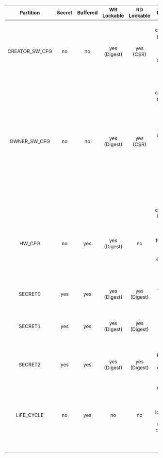 <!--
DO NOT EDIT THIS FILE DIRECTLY.
It has been generated with hw/ip/otp_ctrl/util/translate-mmap.py
-->

|   Partition    |  Secret  |  Buffered  |  WR Lockable  |  RD Lockable  |                                                                                          Description                                                                                          |
|:--------------:|:--------:|:----------:|:-------------:|:-------------:|:---------------------------------------------------------------------------------------------------------------------------------------------------------------------------------------------:|
| CREATOR_SW_CFG |    no    |     no     | yes (Digest)  |   yes (CSR)   |                                           Software configuration partition for device-specific calibration data (Clock, LDO, RNG, device identity).                                           |
|  OWNER_SW_CFG  |    no    |     no     | yes (Digest)  |   yes (CSR)   | Software configuration partition for data that changes software behavior, specifically in the ROM. E.g., enabling defensive features in ROM or selecting failure modes if verification fails. |
|     HW_CFG     |    no    |    yes     | yes (Digest)  |      no       |                        Hardware configuration bits used to hardwire specific hardware functionality. E.g., raw entropy accessibility or FLASH scrambling bypass range.                        |
|    SECRET0     |   yes    |    yes     | yes (Digest)  | yes (Digest)  |                                                                                      Test unlock tokens.                                                                                      |
|    SECRET1     |   yes    |    yes     | yes (Digest)  | yes (Digest)  |                                                            SRAM and FLASH scrambling key roots used for scrambling key derivation.                                                            |
|    SECRET2     |   yes    |    yes     | yes (Digest)  | yes (Digest)  |                                                                            RMA unlock token and creator root key.                                                                             |
|   LIFE_CYCLE   |    no    |    yes     |      no       |      no       |                              Life-cycle related bits. Note, this partition cannot be locked as the life cycle state needs to be able to advance to RMA in-field.                              |